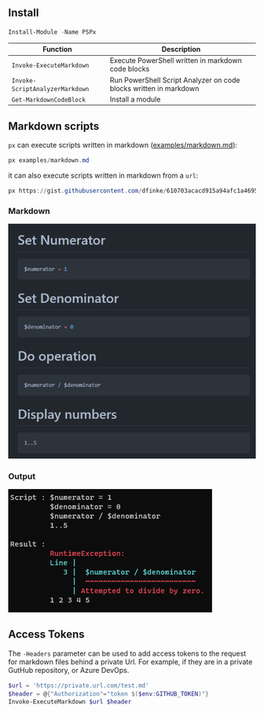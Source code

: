 ## Install

```powershell
Install-Module -Name PSPx
```

| Function | Description |
| --- | --- |
| `Invoke-ExecuteMarkdown` | Execute PowerShell written in markdown code blocks |
| `Invoke-ScriptAnalyzerMarkdown` | Run PowerShell Script Analyzer on code blocks written in markdown |
| `Get-MarkdownCodeBlock` | Install a module |

## Markdown scripts

`px` can execute scripts written in markdown ([examples/markdown.md](examples/markdown.md)):
```powershell
px examples/markdown.md
```

it can also execute scripts written in markdown from a `url`:

```powershell
px https://gist.githubusercontent.com/dfinke/610703acacd915a94afc1a4695fc6fce/raw/479e8a5edc62607ac5f753a4eb2a56ead43a841f/testErrors.md | fl
```

### Markdown

![](/media/PSMarkdown.png)

### Output

![](/media/PSOutput.png)

## Access Tokens

The `-Headers` parameter can be used to add access tokens to the request for markdown files behind a private Url. For example, if they are in a private GutHub repository, or Azure DevOps.

```powershell
$url = 'https://private.url.com/test.md'
$header = @{"Authorization"="token $($env:GITHUB_TOKEN)"}
Invoke-ExecuteMarkdown $url $header
```